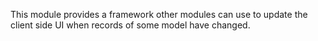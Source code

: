 This module provides a framework other modules can use to update the client side UI when records of some model have changed.

